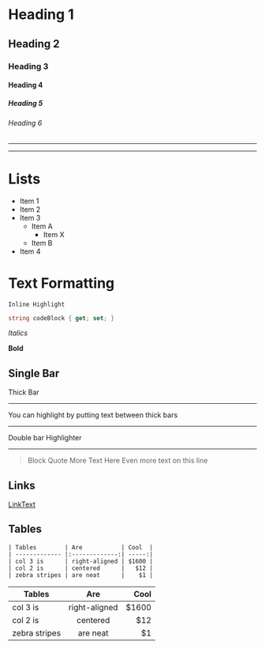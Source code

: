# Heading 1
## Heading 2
### Heading 3
#### Heading 4
##### Heading 5
###### Heading 6

----
----


# Lists
- Item 1
- Item 2
- Item 3
  - Item A
    - Item X 
  - Item B
- Item 4


# Text Formatting
`Inline Highlight`


```C#
string codeBlock { get; set; }
```

*Italics*

**Bold**

Single Bar
---- 


Thick Bar
***

You can highlight by putting text between thick bars
***
Double bar Highlighter
*** 

> Block Quote
> More Text Here
> Even more text on this line


Links
----

[LinkText](http://www.google.com)


Tables
----

```
| Tables        | Are           | Cool  |
| ------------- |:-------------:| -----:|
| col 3 is      | right-aligned | $1600 |
| col 2 is      | centered      |   $12 |
| zebra stripes | are neat      |    $1 |
```

| Tables        | Are           | Cool  |
| ------------- |:-------------:| -----:|
| col 3 is      | right-aligned | $1600 |
| col 2 is      | centered      |   $12 |
| zebra stripes | are neat      |    $1 |



